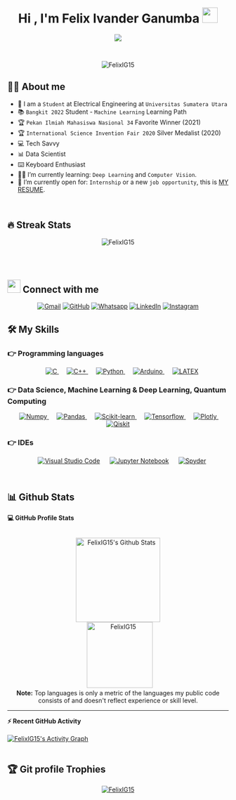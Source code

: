 <h1 align="center">Hi , I'm Felix Ivander Ganumba <img src="https://media.giphy.com/media/hvRJCLFzcasrR4ia7z/giphy.gif" width="35"></h1>
<p align="center">
  <a href="https://github.com/DenverCoder1/readme-typing-svg"><img src="https://readme-typing-svg.herokuapp.com?color=%23F7EF00&duration=3000&center=true&vCenter=true&multiline=true&height=75&lines=Electrical+Engineering+Student;Data+Scientist"></a>
</p>


<br>

<p align="center"> 
	<img src="https://komarev.com/ghpvc/?username=FelixIG15&label=Profile%20views&color=ff69b4&style=plastic" alt="FelixIG15" /> 
</p>


## :sassy_man:  About me
- :school: I am a `Student` at Electrical Engineering at `Universitas Sumatera Utara`
- :books: `Bangkit 2022` Student - `Machine Learning` Learning Path
- :trophy: `Pekan Ilmiah Mahasiswa Nasional 34` Favorite Winner (2021)
- :trophy: `International Science Invention Fair 2020` Silver Medalist (2020)
- :computer: Tech Savvy
- :bar_chart: Data Scientist
- :keyboard: Keyboard Enthusiast
- :student: I’m currently learning: `Deep Learning` and `Computer Vision`.
- :thinking: I’m currently open for: `Internship` or a new `job opportunity`, this is [MY RESUME]().

<br>

## 🔥 Streak Stats
<p align="center"><img src="https://github-readme-streak-stats.herokuapp.com/?user=FelixIG15&theme=algolia" alt="FelixIG15" /></p>

<br>
<br>

## <img src="https://media.giphy.com/media/iY8CRBdQXODJSCERIr/giphy.gif" width="30px"> Connect with me
<p align="center">
	<a href="mailto:felix.ganumba@gmail.com"><img img src="https://img.shields.io/badge/gmail-%23EA4335.svg?style=plastic&logo=gmail&logoColor=white" alt="Gmail"/></a>
	<a href="https://github.com/FelixIG15"><img src="https://img.shields.io/badge/github-%23181717.svg?style=plastic&logo=github&logoColor=white" alt="GitHub"/></a>
	<a href="https://wa.me/6285362858388"><img src="https://img.shields.io/badge/whatsapp-%2325D366.svg?style=plastic&logo=whatsapp&logoColor=white" alt="Whatsapp"/></a>
	<a href="https://www.linkedin.com/in/felix-ivander-ganumba/"><img src="https://img.shields.io/badge/linkedin-%230A66C2.svg?style=plastic&logo=linkedin&logoColor=white" alt="LinkedIn"/></a>
	<a href="https://www.instagram.com/felixig15/"><img src="https://img.shields.io/badge/instagram-%23E4405F.svg?style=plastic&logo=instagram&logoColor=white" alt="Instagram"/></a>

## 🛠️ My Skills

### 👉 Programming languages

<p align="center"> 
  &emsp; 
  <a href="https://www.cprogramming.com/" target="_blank"> 
    <img alt="C" src="https://img.shields.io/badge/C%20-%232370ED.svg?style=for-the-badge&logo=c&logoColor=white">
  </a> 
  &emsp;
  <a href="https://www.w3schools.com/cpp/" target="_blank"> 
    <img alt="C++" src="https://img.shields.io/badge/C++%20-%2300599C.svg?style=for-the-badge&logo=c%2B%2B&logoColor=white">
  </a> 
  &emsp;
  <a href="https://www.python.org" target="_blank">
    <img alt="Python" src="https://img.shields.io/badge/Python%20-%2314354C.svg?style=for-the-badge&logo=python&logoColor=ffdd54">
  </a>
  &emsp;
  <a href="" target="_blank">
    <img alt="Arduino" src="https://img.shields.io/badge/-Arduino-00979D?style=for-the-badge&logo=Arduino&logoColor=white">
  </a>
  &emsp;
   <a href="" target="_blank">
    <img alt="LATEX" src="https://img.shields.io/badge/LATEX%20-%23008080.svg?style=for-the-badge&logo=latex&logoColor=white">
  </a>
</p>

### 👉 Data Science, Machine Learning & Deep Learning, Quantum Computing
<p align="center"> 
  &emsp;
  <a href="" target="_blank">
    <img alt="Numpy" src="https://img.shields.io/badge/numpy-%23013243.svg?style=for-the-badge&logo=numpy&logoColor=white">
  </a>&emsp; 
  <a href="" target="_blank"> 
   <img alt="Pandas" src="https://img.shields.io/badge/pandas-%23150458.svg?style=for-the-badge&logo=pandas&logoColor=white">
  </a>
  &emsp;
   <a href="" target="_blank">
    <img alt="Scikit-learn" src="https://img.shields.io/badge/scikit--learn-%23F7931E.svg?style=for-the-badge&logo=scikit-learn&logoColor=white">
  </a>
  &emsp;
   <a href="" target="_blank">
    <img alt="Tensorflow" src="https://img.shields.io/badge/TensorFlow-%23FF6F00.svg?style=for-the-badge&logo=TensorFlow&logoColor=white">
  </a>
  &emsp;
   <a href="" target="_blank">
    <img alt="Plotly" src="https://img.shields.io/badge/Plotly-%233F4F75.svg?style=for-the-badge&logo=plotly&logoColor=white">
  </a>
  &emsp;
   <a href="" target="_blank">
    <img alt="Qiskit" src="https://img.shields.io/badge/Qiskit-%236929C4.svg?style=for-the-badge&logo=Qiskit&logoColor=white">
  </a>
  
</p>

 ### 👉 IDEs
 
<p align="center">
  &emsp;
    <a href="#"><img alt="Visual Studio Code" src="https://img.shields.io/badge/Visual%20Studio%20Code-0078d7.svg?style=for-the-badge&logo=visual-studio-code&logoColor=white"></a>
  &emsp;
    <a href="#"><img alt="Jupyter Notebook" src="https://img.shields.io/badge/jupyter-%23FA0F00.svg?style=for-the-badge&logo=jupyter&logoColor=white" /></a>
  &emsp;
    <a href="#"><img alt="Spyder" src="https://img.shields.io/badge/Spyder-838485?style=for-the-badge&logo=spyder%20ide&logoColor=maroon" /></a>
</p>

<br/>

## 📊 Github Stats

  <summary><b>💻 GitHub Profile Stats</b></summary>
  <br/>
  <p align="center">
    <a href="https://github.com/anuraghazra/github-readme-stats"><img alt="FelixIG15's Github Stats" src="https://github-readme-stats.vercel.app/api?username=FelixIG15&show_icons=true&count_private=true&theme=algolia" height="192px"/></a>
<br/>
  &nbsp;
	  <img src="https://github-readme-stats.vercel.app/api/top-langs?username=FelixIG15&langs_count=3&show_icons=true&locale=en&layout=compact&theme=algolia" alt="FelixIG15" height="150px"/>
  <br/>
  <b>Note:</b> Top languages is only a metric of the languages my public code consists of and doesn't reflect experience or skill level.
  </p>

----

  <summary><b>⚡ Recent GitHub Activity</b></summary>
  <br/>
   <a href="https://github.com/FelixIG15"><img alt="FelixIG15's Activity Graph" src="https://activity-graph.herokuapp.com/graph?username=FelixIG15&custom_title=FelixIG15's%20Contribution%20Graph&theme=react-dark" /></a>
  <br/>


<br/>

## :trophy: Git profile Trophies

<p align="center"> <a href="https://github.com/ryo-ma/github-profile-trophy"><img src="https://github-profile-trophy.vercel.app/?username=FelixIG15&layout=compact&theme=algolia" alt="FelixIG15" /></a> </p>
